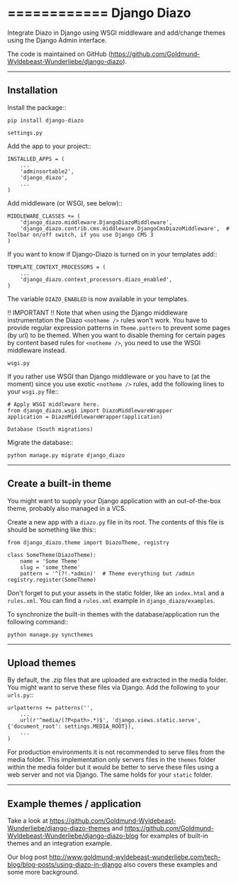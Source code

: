 ============
Django Diazo
============

Integrate Diazo in Django using WSGI middleware and add/change themes
using the Django Admin interface.

The code is maintained on GitHub (https://github.com/Goldmund-Wyldebeast-Wunderliebe/django-diazo).


------------
Installation
------------

Install the package::

    pip install django-diazo

~~~~~~~~~~~~
settings.py
~~~~~~~~~~~~

Add the app to your project::

    INSTALLED_APPS = (
        ...
        'adminsortable2',
        'django_diazo',
        ...
    )

Add middleware (or WSGI, see below)::

    MIDDLEWARE_CLASSES += (
        'django_diazo.middleware.DjangoDiazoMiddleware',
        'django_diazo.contrib.cms.middleware.DjangoCmsDiazoMiddleware',  # Toolbar on/off switch, if you use Django CMS 3
    )

If you want to know if Django-Diazo is turned on in your templates add::

    TEMPLATE_CONTEXT_PROCESSORS = (
        ...
        'django_diazo.context_processors.diazo_enabled',
    )

The variable ``DIAZO_ENABLED`` is now available in your templates.

!! IMPORTANT !!
Note that when using the Django middleware instrumentation the Diazo ``<notheme />`` rules won't work.
You have to provide regular expression patterns in ``Theme.pattern`` to prevent some pages (by url) to be themed.
When you want to disable theming for certain pages by content based rules for ``<notheme />``, you need to use the
WSGI middleware instead.

~~~~~~~
wsgi.py
~~~~~~~

If you rather use WSGI than Django middleware or you have to (at the moment) since you use exotic ``<notheme />`` rules,
add the following lines to your ``wsgi.py`` file::

    # Apply WSGI middleware here.
    from django_diazo.wsgi import DiazoMiddlewareWrapper
    application = DiazoMiddlewareWrapper(application)

~~~~~~~~~~~~~~~~~~~~~~~~~~~
Database (South migrations)
~~~~~~~~~~~~~~~~~~~~~~~~~~~

Migrate the database::

    python manage.py migrate django_diazo


-----------------------
Create a built-in theme
-----------------------

You might want to supply your Django application with an out-of-the-box
theme, probably also managed in a VCS.

Create a new app with a ``diazo.py`` file in its root. The contents of
this file is should be something like this::

    from django_diazo.theme import DiazoTheme, registry

    class SomeTheme(DiazoTheme):
        name = 'Some Theme'
        slug = 'some_theme'
        pattern = '^(?!.*admin)'  # Theme everything but /admin
    registry.register(SomeTheme)

Don't forget to put your assets in the static folder, like an ``index.html`` and a ``rules.xml``. You can find a
``rules.xml`` example in ``django_diazo/examples``.

To synchronize the built-in themes with the database/application run the
following command::

    python manage.py syncthemes


-------------
Upload themes
-------------

By default, the .zip files that are uploaded are extracted in the media
folder. You might want to serve these files via Django. Add the
following to your ``urls.py``::

    urlpatterns += patterns('',
        ...
        url(r'^media/(?P<path>.*)$', 'django.views.static.serve', {'document_root': settings.MEDIA_ROOT}),
        ...
    )

For production environments it is not recommended to serve files from
the media folder. This implementation only servers files in the
``themes`` folder within the media folder but it would be better to
serve these files using a web server and not via Django.
The same holds for your ``static`` folder.


----------------------------
Example themes / application
----------------------------

Take a look at https://github.com/Goldmund-Wyldebeast-Wunderliebe/django-diazo-themes and
https://github.com/Goldmund-Wyldebeast-Wunderliebe/django-diazo-blog for examples of built-in themes and an integration
example.

Our blog post http://www.goldmund-wyldebeast-wunderliebe.com/tech-blog/blog-posts/using-diazo-in-django also covers
these examples and some more background.
